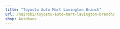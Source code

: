 ```yaml
---
title: "Toyostu Auto Mart Lavington Branch"
url: /nairobi/toyostu-auto-mart-lavington-branch/
shop: Autohaus
---
```

